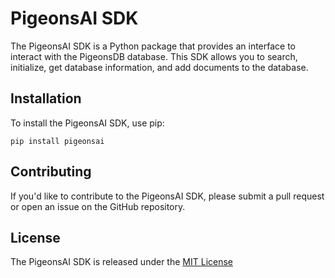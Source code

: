 # PigeonsAI SDK

The PigeonsAI SDK is a Python package that provides an interface to interact with the PigeonsDB database. This SDK allows you to search, initialize, get database information, and add documents to the database.

## Installation

To install the PigeonsAI SDK, use pip:

```
pip install pigeonsai
```

## Contributing

If you'd like to contribute to the PigeonsAI SDK, please submit a pull request or open an issue on the GitHub repository.

## License

The PigeonsAI SDK is released under the [MIT License](https://opensource.org/licenses/MIT) 
